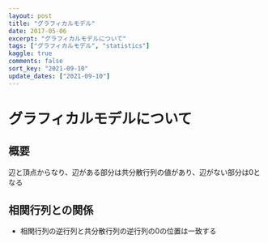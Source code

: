 ```yaml
---
layout: post
title: "グラフィカルモデル"
date: 2017-05-06
excerpt: "グラフィカルモデルについて"
tags: ["グラフィカルモデル", "statistics"]
kaggle: true
comments: false
sort_key: "2021-09-10"
update_dates: ["2021-09-10"]
---
```


# グラフィカルモデルについて

## 概要

辺と頂点からなり、辺がある部分は共分散行列の値があり、辺がない部分は0となる  

## 相関行列との関係
 - 相関行列の逆行列と共分散行列の逆行列の0の位置は一致する
